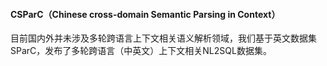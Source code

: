 #### CSParC（Chinese cross-domain Semantic Parsing in Context）

目前国内外并未涉及多轮跨语言上下文相关语义解析领域，我们基于英文数据集SParC，发布了多轮跨语言（中英文）上下文相关NL2SQL数据集。